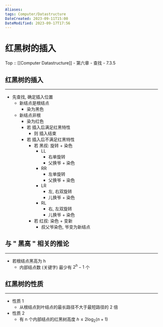 ```yaml
---
Aliases: 
tags: Computer/Datastructure 
DateCreated: 2023-09-11T15:00
DateModified: 2023-09-17T17:56
---
```

# 红黑树的插入

Top :: [[Computer Datastructure]] - 第六章 - 查找 - 7.3.5

## 红黑树的插入
---
- 先查找, 确定插入位置
	- 新结点是根结点
		- 染为黑色
	- 新结点非根
		- 染为红色
		- 若 插入后满足红黑特性
			- 则 插入结束
		- 若 插入后不满足红黑特性
			- 若 黑叔: 旋转 + 染色
				- LL
					- 右单旋转
					- 父换爷 + 染色
				- RR
					- 左单旋转
					- 父换爷 + 染色
				- LR
					- 左, 右双旋转
					- 儿换爷 + 染色
				- RL
					- 右, 左双旋转
					- 儿换爷 + 染色
			- 若 红叔: 染色 + 变新
				- 叔父爷染色, 爷变为新结点

## 与 " 黑高 " 相关的推论
---
- 若根结点黑高为 h
	- 内部结点数 (关键字) 最少有 $2^{h}-1$ 个

## 红黑树的性质
---
- 性质 1
	- 从根结点到叶结点的最长路径不大于最短路径的 2 倍
 - 性质 2
	 - 有 n 个内部结点的红黑树高度 $h\leq 2\log_{2}(n+1)$
